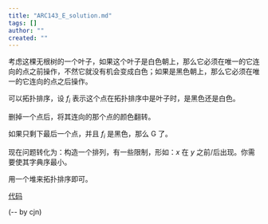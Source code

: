 ```yaml
---
title: "ARC143_E_solution.md"
tags: []
author: ""
created: ""
---
```


考虑这棵无根树的一个叶子，如果这个叶子是白色朝上，那么它必须在唯一的它连向的点之前操作，不然它就没有机会变成白色；如果是黑色朝上，那么它必须在唯一的它连向的点之后操作。

可以拓扑排序，设 $f_i$ 表示这个点在拓扑排序中是叶子时，是黑色还是白色。

删掉一个点后，将其连向的那个点的颜色翻转。

如果只剩下最后一个点，并且 $f_i$ 是黑色，那么 G 了。

现在问题转化为：构造一个排列，有一些限制，形如：$x$ 在 $y$ 之前/后出现。你需要使其字典序最小。

用一个堆来拓扑排序即可。

[代码](https://atcoder.jp/contests/arc143/submissions/35719422)

(-- by cjn)

